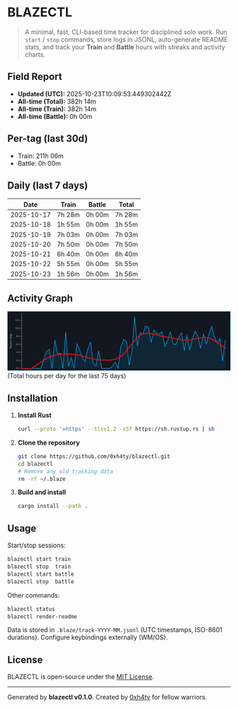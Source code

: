 # BLAZECTL

> A minimal, fast, CLI-based time tracker for disciplined solo work.
    Run `start` / `stop` commands, store logs in JSONL, auto-generate README stats,
    and track your **Train** and **Battle** hours with streaks and activity charts.

## Field Report

- **Updated (UTC):** 2025-10-23T10:09:53.449302442Z
- **All-time (Total):** 382h 14m
- **All-time (Train):** 382h 14m
- **All-time (Battle):** 0h 00m

## Per-tag (last 30d)
- Train: 211h 06m
- Battle: 0h 00m

## Daily (last 7 days)
| Date       | Train | Battle | Total |
|------------|-------|--------|-------|
| 2025-10-17 | 7h 28m | 0h 00m | 7h 28m |
| 2025-10-18 | 1h 55m | 0h 00m | 1h 55m |
| 2025-10-19 | 7h 03m | 0h 00m | 7h 03m |
| 2025-10-20 | 7h 50m | 0h 00m | 7h 50m |
| 2025-10-21 | 6h 40m | 0h 00m | 6h 40m |
| 2025-10-22 | 5h 55m | 0h 00m | 5h 55m |
| 2025-10-23 | 1h 56m | 0h 00m | 1h 56m |

## Activity Graph
![Activity Graph](assets/activity.svg)
(Total hours per day for the last 75 days)

## Installation
1. **Install Rust**
   ```bash
   curl --proto '=https' --tlsv1.2 -sSf https://sh.rustup.rs | sh
   ```
2. **Clone the repository**
   ```bash
   git clone https://github.com/0xh4ty/blazectl.git
   cd blazectl
   # Remove any old tracking data
   rm -rf ~/.blaze
   ```
3. **Build and install**
   ```bash
   cargo install --path .
   ```

## Usage
Start/stop sessions:
```bash
blazectl start train
blazectl stop  train
blazectl start battle
blazectl stop  battle
```
Other commands:
```bash
blazectl status
blazectl render-readme
```
Data is stored in `.blaze/track-YYYY-MM.jsonl` (UTC timestamps, ISO-8601 durations).
Configure keybindings externally (WM/OS).

## License
BLAZECTL is open-source under the [MIT License](LICENSE).

---

Generated by **blazectl v0.1.0**.
Created by [0xh4ty](https://github.com/0xh4ty) for fellow warriors.
